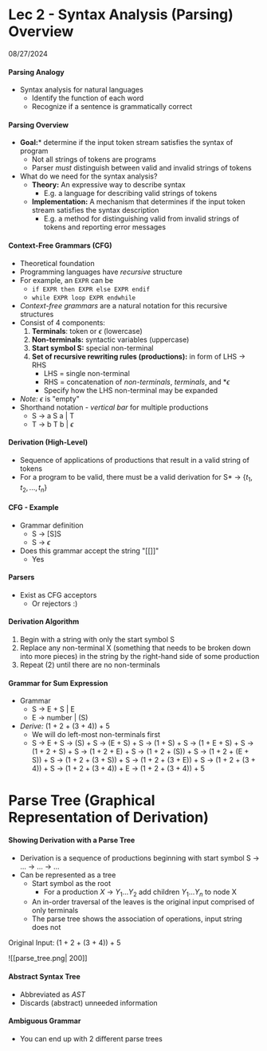 # Lec 2 - Syntax Analysis (Parsing) Overview
08/27/2024
#### Parsing Analogy
- Syntax analysis for natural languages
	- Identify the function of each word
	- Recognize if a sentence is grammatically correct

#### Parsing Overview
- **Goal:*** determine if the input token stream satisfies the syntax of program
	- Not all strings of tokens are programs
	- Parser *must* distinguish between valid and invalid strings of tokens
- What do we need for the syntax analysis?
	- **Theory:** An expressive way to describe syntax
		- E.g. a language for describing valid strings of tokens
	- **Implementation:** A mechanism that determines if the input token stream satisfies the syntax description
		- E.g. a method for distinguishing valid from invalid strings of tokens and reporting error messages

#### Context-Free Grammars (CFG)
- Theoretical foundation
- Programming languages have *recursive* structure
- For example, an `EXPR` can be
	- `if EXPR then EXPR else EXPR endif`
	- `while EXPR loop EXPR endwhile`
- *Context-free grammars* are a natural notation for this recursive structures
- Consist of 4 components:
	1. **Terminals**: token or $\epsilon$ (lowercase)
	2. **Non-terminals:** syntactic variables (uppercase)
	3. **Start symbol S:** special non-terminal
	4. **Set of recursive rewriting rules (productions):** in form of LHS -> RHS
		- LHS = single non-terminal
		- RHS = concatenation of *non-terminals*, *terminals*, and *$\epsilon$ 
		- Specify how the LHS non-terminal may be expanded
- *Note:* $\epsilon$ is "empty"
- Shorthand notation - *vertical bar* for multiple productions
	- S -> a S a | T
	- T -> b T b | $\epsilon$

#### Derivation (High-Level)
- Sequence of applications of productions that result in a valid string of tokens
- For a program to be valid, there must be a valid derivation for S* -> {$t_1, t_2, ..., t_n$}

#### CFG - Example
- Grammar definition
	- S -> \[S\]S
	- S -> $\epsilon$
- Does this grammar accept the string "\[\[]]"
	- Yes

#### Parsers
- Exist as CFG acceptors
	- Or rejectors :)

#### Derivation Algorithm
1. Begin with a string with only the start symbol S
2. Replace any non-terminal X (something that needs to be broken down into more pieces) in the string by the right-hand side of some production
3. Repeat (2) until there are no non-terminals

#### Grammar for Sum Expression
- Grammar
	- S -> E + S | E
	- E -> number | (S)
- *Derive:* (1 + 2 + (3 + 4)) + 5
	- We will do left-most non-terminals first
	- S -> E + S -> (S) + S -> (E + S) + S -> (1 + S) + S -> (1 + E + S) + S -> (1 + 2 + S) + S -> (1 + 2 + E) + S -> (1 + 2 + (S)) + S -> (1 + 2 + (E + S)) + S -> (1 + 2 + (3 + S)) + S -> (1 + 2 + (3 + E)) + S -> (1 + 2 + (3 + 4)) + S -> (1 + 2 + (3 + 4)) + E -> (1 + 2 + (3 + 4)) + 5

# Parse Tree (Graphical Representation of Derivation)
#### Showing Derivation with a Parse Tree
- Derivation is a sequence of productions beginning with start symbol S -> ... -> ... -> ...
- Can be represented as a tree
	- Start symbol as the root
		- For a production $X$ -> $Y_1...Y_2$ add children $Y_1...Y_n$ to node X
	- An in-order traversal of the leaves is the original input comprised of only terminals
	- The parse tree shows the association of operations, input string does not

Original Input: (1 + 2 + (3 + 4)) + 5

![[parse_tree.png| 200]]

#### Abstract Syntax Tree
- Abbreviated as *AST*
- Discards (abstract) unneeded information

#### Ambiguous Grammar
- You can end up with 2 different parse trees